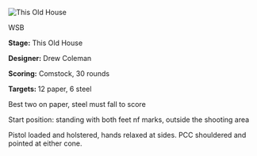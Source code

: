 ![This Old House](Stage%20Design.png)

WSB

<b>Stage:</b> This Old House

<b>Designer:</b> Drew Coleman

<b>Scoring:</b> Comstock, 30 rounds

<b>Targets: </b>12 paper, 6 steel

Best two on paper, steel must fall to score

Start position: standing with both feet nf marks, outside the shooting area

Pistol loaded and holstered, hands relaxed at sides. PCC shouldered and pointed at either cone.
